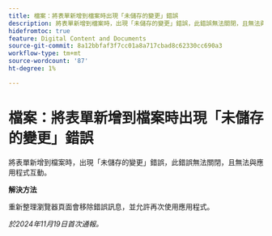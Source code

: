 ```yaml
---
title: 檔案：將表單新增到檔案時出現「未儲存的變更」錯誤
description: 將表單新增到檔案時，出現「未儲存的變更」錯誤，此錯誤無法關閉，且無法與應用程式互動。
hidefromtoc: true
feature: Digital Content and Documents
source-git-commit: 8a12bbfaf3f7cc01a8a717cbad8c62330cc690a3
workflow-type: tm+mt
source-wordcount: '87'
ht-degree: 1%

---
```


# 檔案：將表單新增到檔案時出現「未儲存的變更」錯誤

<!--
>[!NOTE]
>
>This article was fixed on October 10, 2024.
-->

將表單新增到檔案時，出現「未儲存的變更」錯誤，此錯誤無法關閉，且無法與應用程式互動。

**解決方法**

重新整理瀏覽器頁面會移除錯誤訊息，並允許再次使用應用程式。

_於2024年11月19日首次通報。_

